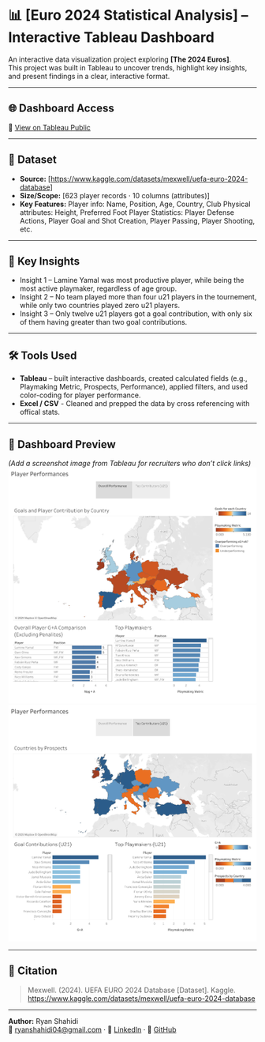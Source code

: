 # 📊 [Euro 2024 Statistical Analysis] – Interactive Tableau Dashboard

An interactive data visualization project exploring **[The 2024 Euros]**.  
This project was built in Tableau to uncover trends, highlight key insights, and present findings in a clear, interactive format.

---

## 🌐 Dashboard Access
🔗 [View on Tableau Public](https://public.tableau.com/views/Euro2024PlayerData/Story1?:language=en-US&:sid=&:redirect=auth&:display_count=n&:origin=viz_share_link)

---

## 📂 Dataset
- **Source:** [https://www.kaggle.com/datasets/mexwell/uefa-euro-2024-database]  
- **Size/Scope:** [623 player records · 10 columns (attributes)]  
- **Key Features:**
  Player info: Name, Position, Age, Country, Club
  Physical attributes: Height, Preferred Foot
  Player Statistics: Player Defense Actions, Player Goal and Shot Creation, Player Passing, Player Shooting, etc.


---

## 🔑 Key Insights
- Insight 1 – Lamine Yamal was most productive player, while being the most active playmaker, regardless of age group.  
- Insight 2 – No team played more than four u21 players in the tournement, while only two countries played zero u21 players.    
- Insight 3 – Only twelve u21 players got a goal contribution, with only six of them having greater than two goal contributions.

---

## 🛠️ Tools Used
- **Tableau** – built interactive dashboards, created calculated fields (e.g., Playmaking Metric, Prospects, Performance), applied filters, and used color-coding for player performance.
- **Excel / CSV** - Cleaned and prepped the data by cross referencing with offical stats.  

---

## 📸 Dashboard Preview
*(Add a screenshot image from Tableau for recruiters who don’t click links)*  
![Dashboard Screenshot](docs/Overall_Dashboard.png)
![Dashboard Screenshot](docs/U21_Dashboard.png)

---

## 📜 Citation
> Mexwell. (2024). UEFA EURO 2024 Database [Dataset]. Kaggle. https://www.kaggle.com/datasets/mexwell/uefa-euro-2024-database

---

**Author:** Ryan Shahidi  
📧 ryanshahidi04@gmail.com · 🔗 [LinkedIn](www.linkedin.com/in/ryan-shahidi-39b705253) · 🔗 [GitHub](https://github.com/rshahidi7)
